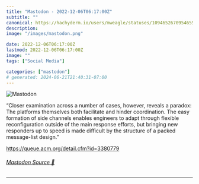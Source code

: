 ```yaml
---
title: "Mastodon - 2022-12-06T06:17:00Z"
subtitle: ""
canonical: https://hachyderm.io/users/mweagle/statuses/109465267095465562
description:
image: "/images/mastodon.png"

date: 2022-12-06T06:17:00Z
lastmod: 2022-12-06T06:17:00Z
image: ""
tags: ["Social Media"]

categories: ["mastodon"]
# generated: 2024-06-21T21:40:31-07:00
---
```

![Mastodon](/images/mastodon.png)

<p>“Closer examination across a number of cases, however, reveals a paradox: The platforms themselves both facilitate and hinder coordination. The easy formation of side channels enables engineers to adapt through flexible reconfiguration outside of the main response efforts, but bringing new responders up to speed is made difficult by the structure of a packed message-list design.”</p><p><a href="https://queue.acm.org/detail.cfm?id=3380779" target="_blank" rel="nofollow noopener noreferrer" translate="no"><span class="invisible">https://</span><span class="ellipsis">queue.acm.org/detail.cfm?id=33</span><span class="invisible">80779</span></a></p>


###### [Mastodon Source 🐘](https://hachyderm.io/@mweagle/109465267095465562)

___
